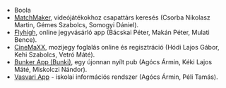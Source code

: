  - Boola
 - [MatchMaker](https://github.com/2023-2024-nappali-vizsgaremek/matchmaker-csorba-gemes), videójátékokhoz csapattárs keresés (Csorba Nikolasz Martin, Gémes Szabolcs, Somogyi Dániel). 
 - [Flyhigh](https://github.com/2023-2024-nappali-vizsgaremek/flyhigh-makan-mulati-bacskai), online jegyvásárló app (Bácskai Péter, Makán Péter, Mulati Bence).
 - [CineMaXX](https://github.com/2023-2024-nappali-vizsgaremek/cinemaxx-kehi-hodi-vetro), mozijegy foglalás online és regisztráció (Hódi Lajos Gábor, Kehi Szabolcs, Vetró Máté).
 - [Bunker App (Bunki)](https://github.com/2023-2024-nappali-vizsgaremek/bunker-keki-agocs-miskolczi/), egy újonnan nyílt pub (Agócs Ármin, Kéki Lajos Máté, Miskolczi Nándor).
 - [Vasvari App](https://github.com/2023-2024-nappali-vizsgaremek/vasvari-app-peli-bukvity) - iskolai információs rendszer (Agócs Ármin, Péli Tamás).
